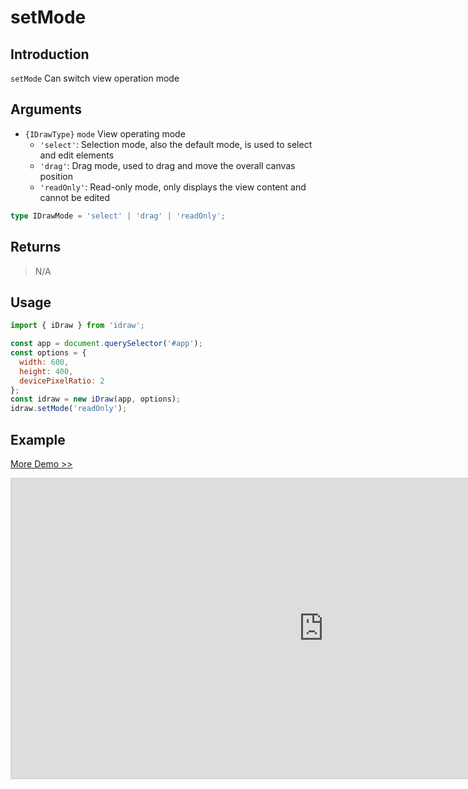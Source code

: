 # setMode

## Introduction

`setMode` Can switch view operation mode

## Arguments

- `{IDrawType}` `mode` View operating mode
  - `'select'`: Selection mode, also the default mode, is used to select and edit elements
  - `'drag'`: Drag mode, used to drag and move the overall canvas position
  - `'readOnly'`: Read-only mode, only displays the view content and cannot be edited

```ts
type IDrawMode = 'select' | 'drag' | 'readOnly';
```

## Returns

> N/A

## Usage

```js
import { iDraw } from 'idraw';

const app = document.querySelector('#app');
const options = {
  width: 600,
  height: 400,
  devicePixelRatio: 2
};
const idraw = new iDraw(app, options);
idraw.setMode('readOnly');
```

## Example

[More Demo >>](https://idrawjs.com/playground/?demo=api-resize)

<iframe class="idraw-playground-preview" 
  src="https://idrawjs.com/playground/?demo=api-setMode&header=false&sider=false&default-editor-split=50" 
  width="1000" height="480" frameborder="no" border="0"
  style="border: 1px solid #cecece; margin: 0px auto;"
></iframe>
